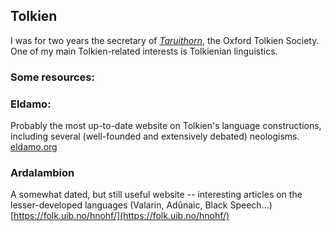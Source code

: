 ## Tolkien

I was for two years the secretary of [*Taruithorn*](https://users.ox.ac.uk/~tolksoc/), the Oxford Tolkien Society.
One of my main Tolkien-related interests is Tolkienian linguistics.

### Some resources:

### Eldamo:
Probably the most up-to-date website on Tolkien's language constructions, including several (well-founded and extensively debated) neologisms.
[eldamo.org](eldamo.org)

### Ardalambion
A somewhat dated, but still useful website -- interesting articles on the lesser-developed languages (Valarin, Adûnaic, Black Speech...)
[https://folk.uib.no/hnohf/](https://folk.uib.no/hnohf/)

